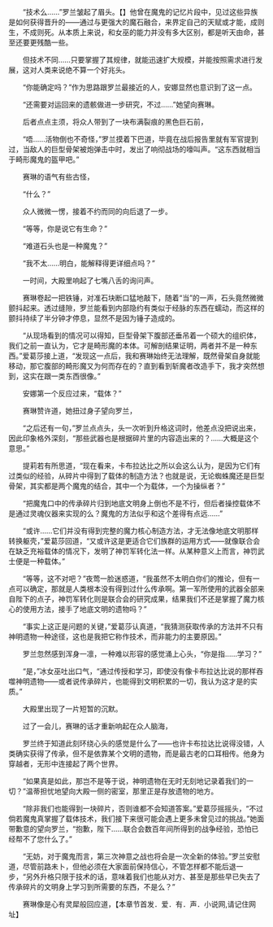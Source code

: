 　　“技术么……”罗兰皱起了眉头。【】他曾在魔鬼的记忆片段中，见过这些异族是如何获得晋升的——通过与更强大的魔石融合，来界定自己的天赋或才能，成则生，不成则死。从本质上来说，和女巫的能力并没有多大区别，都是听天由命，甚至还要更残酷一些。

　　但技术不同……只要掌握了其规律，就能迅速扩大规模，并能按照需求进行发展，这对人类来说绝不算一个好兆头。

　　“你能确定吗？”作为思路跟罗兰最接近的人，安娜显然也意识到了这一点。

　　“还需要对运回来的遗骸做进一步研究，不过……”她望向赛琳。

　　后者点点主须，将众人带到了一块布满裂痕的黑色巨石前，

　　“唔……活物倒也不奇怪，”罗兰摸着下巴道，毕竟在战后报告里就有军官提到过，当敌人的巨型骨架被炮弹击中时，发出了响彻战场的嚎叫声。“这东西就相当于畸形魔鬼的盔甲吧。”

　　赛琳的语气有些古怪，

　　“什么？”

　　众人微微一愣，接着不约而同的向后退了一步。

　　“等等，你是说它有生命？”

　　“难道石头也是一种魔鬼？”

　　“我不太……明白，能解释得更详细点吗？”

　　一时间，大殿里响起了七嘴八舌的询问声。

　　赛琳卷起一把铁锤，对准石块断口猛地敲下，随着“当”的一声，石头竟然微微颤抖起来。透过缝隙，罗兰能看到内部隐约有类似于经脉的东西在蠕动，而这样的颤抖持续了半分钟才停息，显然不是因为锤子造成的。

　　“从现场看到的情况可以得知，巨型骨架下腹部还垂吊着一个硕大的组织体，我们之前一直认为，它才是畸形魔的本体。可解剖结果证明，两者并不是一种东西。”爱葛莎接上道，“发现这一点后，我和赛琳始终无法理解，既然骨架自身就能移动，那它腹部的畸形魔又为何而存在的？直到看到斩魔者改造手下，我才突然想到，这实在跟一类东西很像。”

　　安娜第一个反应过来，“载体？”

　　赛琳赞许道，她扭过身子望向罗兰，

　　“之后还有一句，”罗兰点点头，头一次听到升格这词时，他差点没把说出来，因此印象格外深刻，“那些武器也是根据碎片里的内容造出来的？……大概是这个意思。”

　　提莉若有所思道，“现在看来，卡布拉达比之所以会这么认为，是因为它们有过类似的经验，从碎片中得到了载体的制造方法？也就是说，无论蜘蛛魔还是巨型骨架，其实都是两个魔鬼的结合，其中一个为载体，一个为操纵者？”

　　“把魔鬼口中的传承碎片归到地底文明身上倒也不是不行，但后者操控载体不是通过灵魂仪器来实现的么？魔鬼的方法似乎和这个差得有点远……”

　　“或许……它们并没有得到完整的魔力核心制造方法，才无法像地底文明那样转换躯壳，”爱葛莎回道，“又或许这是更适合它们族群的运用方式——就像联合会在缺乏充裕载体的情况下，发明了神罚军转化法一样。从某种意义上而言，神罚武士便是一种载体。”

　　“等等，这不对吧？”夜莺一脸迷惑道，“我虽然不太明白你们的推论，但有一点可以确定，那就是人类根本没有得到过什么传承啊。第一军所使用的武器全部来自陛下的点子，神罚军转化则是联合会的研究成果，结果我们不还是掌握了魔力核心的使用方法，接手了地底文明的遗物吗？”

　　“事实上这正是问题的关键，”爱葛莎认真道，“我猜测获取传承的方法并不只有神明遗物一种途径，这也是我把它称作技术，而非能力的主要原因。”

　　罗兰忽然感到浑身一凛，一种难以形容的感觉涌上心头，“你是指……学习？”

　　“是，”冰女巫吐出口气，“通过传授和学习，即使没有像卡布拉达比说的那样吞噬神明遗物——或者说传承碎片，也能得到文明积累的一切，我认为这才是的实质。”

　　大殿里出现了一片短暂的沉默。

　　过了一会儿，赛琳的话才重新响起在众人脑海，

　　罗兰终于知道此刻环绕心头的感觉是什么了——也许卡布拉达比说得没错，人类确实获得了传承，但不是依靠某个文明的遗物，而是最古老的口耳相传。他身为穿越者，无形中连接起了两个世界。

　　“如果真是如此，那岂不是等于说，神明遗物在无时无刻地记录着我们的一切？”温蒂担忧地望向大殿一侧的密室，那里正是存放遗物的地方。

　　“除非我们也能得到一块碎片，否则谁都不会知道答案。”爱葛莎摇摇头，“不过倘若魔鬼真掌握了载体技术，我们接下来很可能会遇上更多未曾见过的挑战。”她面带歉意的望向罗兰，“抱歉，陛下……联合会数百年间所得到的战争经验，恐怕已经帮不了您什么了。”

　　“无妨，对于魔鬼而言，第三次神意之战也将会是一次全新的体验。”罗兰安慰道，尽管前路未卜，但他必须在大家面前保持信心，不管怎样都不能后退一步，“另外升格只限于技术的话，意味着我们也能从对方、甚至是那些早已失去了传承碎片的文明身上学习到所需要的东西，不是么？”

　　赛琳像是心有灵犀般回应道，【本章节首发．爱．有．声．小说网,请记住网址】
